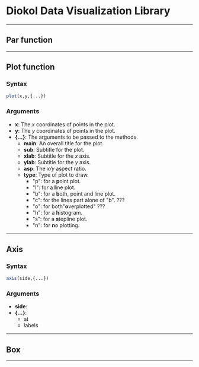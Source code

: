 # Diokol Data Visualization Library
___
## Par function
___
## Plot function

### Syntax
``` R
plot(x,y,{...})
```
### Arguments
- **x**: The _x_ coordinates of points in the plot.
- **y**: The _y_ coordinates of points in the plot.
- **{...}**: The arguments to be passed to the methods.
    - **main**: An overall title for the plot.
    - **sub**: Subtitle for the plot.
    - **xlab**: Subtitle for the _x_ axis.
    - **ylab**: Subtitle for the _y_ axis.
    - **asp**: The _x/y_ aspect ratio.
    - **type**: Type of plot to draw.
        - "p": for a **p**oint plot.
        - "l": for a **l**ine plot.
        - "b": for a **b**oth, point and line plot.
        - "c": for the lines part alone of "b". ???
        - "o": for both"**o**verplotted" ???
        - "h": for a **h**istogram.
        - "s": for a **s**tepline plot.
        - "n": for **n**o plotting.
___
## Axis
### Syntax
``` R
axis(side,{...})
```
### Arguments
- **side**:
- **{...}**:
    - at
    - labels
___
## Box

___




